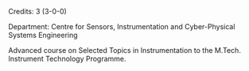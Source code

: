 Credits: 3 (3-0-0)

Department: Centre for Sensors, Instrumentation and Cyber-Physical Systems Engineering

Advanced course on Selected Topics in Instrumentation to the M.Tech. Instrument Technology Programme.